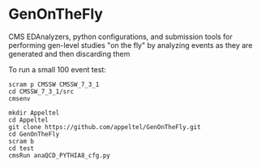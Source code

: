 # GenOnTheFly
CMS EDAnalyzers, python configurations, and submission tools for performing gen-level studies "on the fly" by analyzing events as they are generated and then discarding them

To run a small 100 event test:

```
scram p CMSSW CMSSW_7_3_1
cd CMSSW_7_3_1/src
cmsenv

mkdir Appeltel
cd Appeltel
git clone https://github.com/appeltel/GenOnTheFly.git
cd GenOnTheFly
scram b
cd test 
cmsRun anaQCD_PYTHIA8_cfg.py
```
